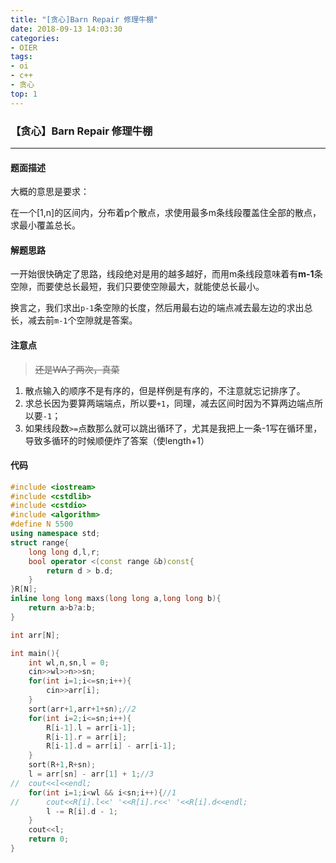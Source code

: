 ```yaml
---
title: "[贪心]Barn Repair 修理牛棚"
date: 2018-09-13 14:03:30
categories:
- OIER
tags:
- oi
- c++
- 贪心
top: 1
---
```

### 【贪心】Barn Repair 修理牛棚

---

#### 题面描述

大概的意思是要求：

在一个[1,n]的区间内，分布着p个散点，求使用最多m条线段覆盖住全部的散点，求最小覆盖总长。

#### 解题思路

一开始很快确定了思路，线段绝对是用的越多越好，而用m条线段意味着有**m-1**条空隙，而要使总长最短，我们只要使空隙最大，就能使总长最小。

换言之，我们求出`p-1`条空隙的长度，然后用最右边的端点减去最左边的求出总长，减去前`m-1`个空隙就是答案。

<!--more-->

#### 注意点

 >  ~~还是WA了两次，真菜~~

1. 散点输入的顺序不是有序的，但是样例是有序的，不注意就忘记排序了。
2. 求总长因为要算两端端点，所以要`+1`，同理，减去区间时因为不算两边端点所以要`-1`；
3. 如果线段数`>=`点数那么就可以跳出循环了，尤其是我把上一条-1写在循环里，导致多循环的时候顺便炸了答案（使length+1）

#### 代码

```cpp
#include <iostream>
#include <cstdlib>
#include <cstdio>
#include <algorithm>
#define N 5500
using namespace std;
struct range{
	long long d,l,r;
	bool operator <(const range &b)const{
		return d > b.d;
	}
}R[N];
inline long long maxs(long long a,long long b){
	return a>b?a:b;
}

int arr[N];

int main(){
	int wl,n,sn,l = 0;
	cin>>wl>>n>>sn;
	for(int i=1;i<=sn;i++){
		cin>>arr[i];
	}
	sort(arr+1,arr+1+sn);//2
	for(int i=2;i<=sn;i++){
		R[i-1].l = arr[i-1];
		R[i-1].r = arr[i];	
		R[i-1].d = arr[i] - arr[i-1];
	}
	sort(R+1,R+sn);
	l = arr[sn] - arr[1] + 1;//3
//	cout<<l<<endl;
	for(int i=1;i<wl && i<sn;i++){//1 
//		cout<<R[i].l<<' '<<R[i].r<<' '<<R[i].d<<endl;
		l -= R[i].d - 1;
	}
	cout<<l;
	return 0;
}
```

